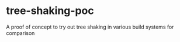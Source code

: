 # tree-shaking-poc
A proof of concept to try out tree shaking in various build systems for comparison

